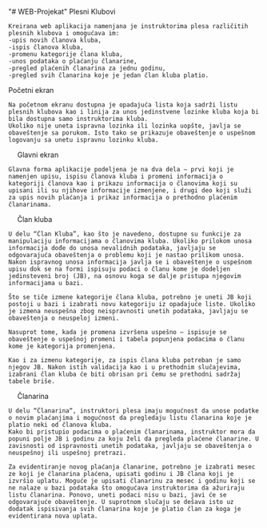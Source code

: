 "# WEB-Projekat" 
Plesni Klubovi

	Kreirana web aplikacija namenjana je instruktorima plesa različitih plesnih klubova i omogućava im:
 	-upis novih članova kluba,
 	-ispis članova kluba,
 	-promenu kategorije člana kluba,
 	-unos podataka o plaćanju članarine,
 	-pregled plaćenih članarina za jednu godinu,
 	-pregled svih članarina koje je jedan član kluba platio.
  
Početni ekran

	Na početnom ekranu dostupna je opadajuća lista koja sadrži listu plesnih klubova kao i linija za unos jedinstvene lozinke kluba koja bi bila dostupna samo instruktorima kluba.
	Ukoliko nije uneta ispravna lozinka ili lozinka uopšte, javlja se obaveštenje sa porukom. Isto tako se prikazuje obaveštenje o uspešnom logovanju sa unetu ispravnu lozinku kluba.
 
 
Glavni ekran

	Glavna forma aplikacije podeljena je na dva dela – prvi koji je namenjen upisu, ispisu članova kluba i promeni informacija o kategoriji članova kao i prikazu informacija o članovima koji su upisani ili su njihove informacije izmenjene, i drugi deo koji služi za upis novih plaćanja i prikaz informacija o prethodno plaćenim članarinama.

 
Član kluba

	U delu “Član Kluba”, kao što je navedeno, dostupne su funkcije za manipulaciju informacijama o članovima kluba. Ukoliko prilokom unosa informacija dođe do unosa nevalidnih podataka, javljaju se odgovarajuća obaveštenja o problemu koji je nastao prilikom unosa.
	Nakon ispravnog unosa informacija javlja se i obaveštenje o uspešnom upisu dok se na formi ispisuju podaci o članu kome je dodeljen jedinsteveni broj (JB), na osnovu koga se dalje pristupa njegovim informacijama u bazi.

	Što se tiče izmene kategorije člana kluba, potrebno je uneti JB koji postoji u bazi i izabrati novu kategoriju iz opadajuće liste. Ukoliko je izmena neuspešna zbog neispravnosti unetih podataka, javljaju se obaveštenja o neuspeloj izmeni. 

    Nasuprot tome, kada je promena izvršena uspešno – ispisuje se obaveštenje o uspešnoj promeni i tabela popunjena podacima o članu kome je kategorija promenjena.
 
	Kao i za izmenu kategorije, za ispis člana kluba potreban je samo njegov JB. Nakon istih validacija kao i u prethodnim slučajevima, izabrani član kluba će biti obrisan pri čemu se prethodni sadržaj tabele briše.

 
Članarina

	U delu “Članarina“, instruktori plesa imaju mogućnost da unose podatke o novim plaćanjima i mogućnost da pregledaju listu članarina koje je platio neki od članova kluba.
	Kako bi pristupio podacima o plaćenim članarinama, instruktor mora da popuni polje JB i godinu za koju želi da pregleda plaćene članarine. U zavisnosti od ispravnosti unetih podataka, javljaju se obaveštenja o neuspešnoj ili uspešnoj pretrazi.

    Za evidentiranje novog plaćanja članarine, potrebno je izabrati mesec ze koji je članarina plaćena, upisati godinu i JB člana koji je izvršio uplatu. Moguće je upisati članarinu za mesec i godinu koji se ne nalaze u bazi podataka što omogućava instruktorima da ažuriraju listu članarina. Ponovo, uneti podaci nisu u bazi, javi će se odgovarajuće obaveštenje. U suprotnom slučaju se dešava isto uz dodatak ispisivanja svih članarina koje je platio član za koga je evidentirana nova uplata.
